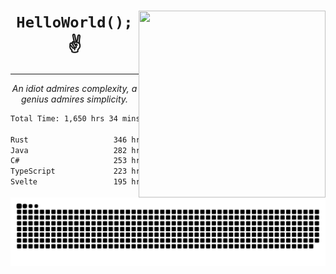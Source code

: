 <div text-align="center">
    <img src="https://i.imgur.com/h1q15Kt.gife" align="right" width="299" height="299">
    <h1 align="center"><code>HelloWorld();</code> ✌️</h1>
    <hr>
    <p align="center"><i>An idiot admires complexity, a genius admires simplicity.</i></p>
</div>

<!--START_SECTION:waka-->

```txt
Total Time: 1,650 hrs 34 mins

Rust                   346 hrs 10 mins █████░░░░░░░░░░░░░░░░░░░░   19.73 %
Java                   282 hrs 11 mins ████░░░░░░░░░░░░░░░░░░░░░   16.08 %
C#                     253 hrs 12 mins ███▓░░░░░░░░░░░░░░░░░░░░░   14.43 %
TypeScript             223 hrs 2 mins  ███▒░░░░░░░░░░░░░░░░░░░░░   12.71 %
Svelte                 195 hrs 13 mins ██▓░░░░░░░░░░░░░░░░░░░░░░   11.12 %
```

<!--END_SECTION:waka-->

<picture>
  <source media="(prefers-color-scheme: dark)" srcset="https://raw.githubusercontent.com/Somfic/Somfic/main/github-contribution-grid-snake-dark.svg">
  <source media="(prefers-color-scheme: light)" srcset="https://raw.githubusercontent.com/Somfic/Somfic/main/github-contribution-grid-snake.svg">
  <img alt="github contribution grid snake animation" src="https://raw.githubusercontent.com/Somfic/Somfic/main/github-contribution-grid-snake.svg">
</picture>
